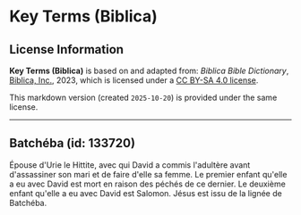 # Key Terms (Biblica)

## License Information

**Key Terms (Biblica)** is based on and adapted from: _Biblica Bible Dictionary_, [Biblica, Inc.](https://www.biblica.com/), 2023, which is licensed under a [CC BY-SA 4.0 license](https://creativecommons.org/licenses/by-sa/4.0/legalcode.en).

This markdown version (created `2025-10-20`) is provided under the same license.



--------------------------------

## Batchéba (id: 133720)

Épouse d'Urie le Hittite, avec qui David a commis l'adultère avant d'assassiner son mari et de faire d'elle sa femme. Le premier enfant qu'elle a eu avec David est mort en raison des péchés de ce dernier. Le deuxième enfant qu'elle a eu avec David est Salomon. Jésus est issu de la lignée de Batchéba.


